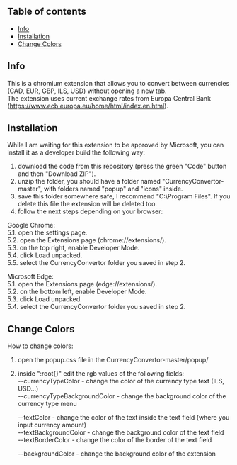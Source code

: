 
## Table of contents
* [Info](#info)
* [Installation](#installation)
* [Change Colors](#change-colors)

## Info
This is a chromium extension that allows you to convert between currencies (CAD, EUR, GBP, ILS, USD) without opening a new tab.  
The extension uses current exchange rates from Europa Central Bank (https://www.ecb.europa.eu/home/html/index.en.html).

## Installation
While I am waiting for this extension to be approved by Microsoft, you can install it as a developer build the following way:  
  
1. download the code from this repository (press the green "Code" button and then "Download ZIP").
2. unzip the folder, you should have a folder named "CurrencyConvertor-master", with folders named "popup" and "icons" inside.
3. save this folder somewhere safe, I recommend "C:\Program Files". If you delete this file the extension will be deleted too.
4. follow the next steps depending on your browser:
  
Google Chrome:  
5.1. open the settings page.  
5.2. open the Extensions page (chrome://extensions/).  
5.3. on the top right, enable Developer Mode.  
5.4. click Load unpacked.  
5.5. select the CurrencyConvertor folder you saved in step 2.  
  
Microsoft Edge:  
5.1. open the Extensions page (edge://extensions/).  
5.2. on the bottom left, enable Developer Mode.  
5.3. click Load unpacked.  
5.4. select the CurrencyConvertor folder you saved in step 2.  
  
## Change Colors
How to change colors:  
1. open the popup.css file in the CurrencyConvertor-master/popup/  
2. inside ":root{}" edit the rgb values of the following fields:  
    --currencyTypeColor - change the color of the currency type text (ILS, USD...)  
    --currencyTypeBackgroundColor - change the background color of the currency type menu  

    --textColor - change the color of the text inside the text field (where you input currency amount)  
    --textBackgroundColor - change the background color of the text field  
    --textBorderColor - change the color of the border of the text field  

    --backgroundColor - change the background color of the extension  